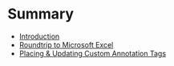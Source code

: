 # Summary

* [Introduction](README.md)
* [Roundtrip to Microsoft Excel](roundtrip_to_microsoft_excel.md)
* [Placing & Updating Custom Annotation Tags](placing_&_updating_custom_annotation_tags.md)

